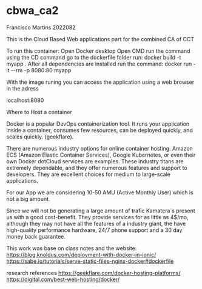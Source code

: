 # cbwa_ca2
Francisco Martins 2022082

This is the Cloud Based Web applications part for the combined CA of CCT

To run this container:
Open Docker desktop
Open CMD
run the command 
using the CD command go to the dockerfile folder
run: docker build -t myapp .
After all dependencies are installed run the command:
docker run -it --rm -p 8080:80 myapp

With the image runing you can access the application using a web browser in the adress

localhost:8080


Where to Host a container

Docker is a popular DevOps containerization tool.
It runs your application inside a container, consumes few resources, can be deployed quickly, and scales quickly. (geekflare).


There are numerous industry options for online container hosting. Amazon ECS (Amazon Elastic Container Services), Google Kubernetes, or even their own Docker dotCloud services are examples. These industry titans are extremely dependable, and they offer numerous features and support to developers. They are excellent choices for medium to large-scale applications.


For our App we are considering 10-50 AMU (Active Monthly User) which is not a big amount.

Since we will not be generating a large amount of trafic Kamatera`s present us with a good cost-benefit.
They provide services for as little as 4$/mo, although they may not have all the features of a industry giant, the have high-quality performance hardware, 24/7 phone support and a 30 day money back guarantee.





This work was base on class notes and the website:
https://blog.knoldus.com/deployment-with-docker-in-ionic/
https://sabe.io/tutorials/serve-static-files-nginx-docker#dockerfile

research references
https://geekflare.com/docker-hosting-platforms/
https://digital.com/best-web-hosting/docker/